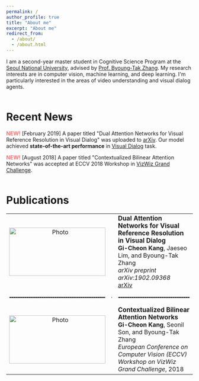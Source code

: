 ```yaml
---
permalink: /
author_profile: true
title: "About me"
excerpt: "About me"
redirect_from: 
  - /about/
  - /about.html
---
```


I am a second-year master student in Cognitive Science Program at the [Seoul National University](http://en.snu.ac.kr), advised by [Prof. Byoung-Tak Zhang](https://bi.snu.ac.kr/~btzhang/). My research interests are in computer vision, machine learning, and deep learning. I'm particularly interested in the areas of video understanding and visual dialog agents.  
<br>

# Recent News
<span style="color:#ff7272">**NEW!**</span> [February 2019] A paper titled "Dual Attention Networks for Visual Reference Resolution in Visual Dialog" was uploaded to [arXiv](https://arxiv.org/abs/1902.09368). Our model achieved **state-of-the-art performance** in [Visual Dialog](https://visualdialog.org) task.

<span style="color:#ff7272">**NEW!**</span> [August 2018] A paper titled "Contextualized Bilinear Attention Networks" was accepted at ECCV 2018 Workshop in [VizWiz Grand Challenge](http://vizwiz.org/workshop/).
<br>
<br>

# Publications
<div class="table-responsive">
  <table align="center" style="border-collapse: collapse; border: none;" >
      <!-- Dual Attention Networks -->
      <tr style="border: none;">
          <td align="center" style="border: none;"><img src="https://github.com/gicheonkang/gicheonkang.github.io/blob/master/images/DAN-19.png?raw=true" alt="Photo" width="260" height="130" /></td>
          <td style="border: none;"></td>
          <td align="left" style="border: none;"><b><a href="https://arxiv.org/pdf/1902.09368.pdf" style="font-size: 17px; text-decoration: none">Dual Attention Networks for Visual Reference Resolution in Visual Dialog</a></b><br> 
            <font size="3"><b>Gi-Cheon Kang</b>, Jaeseo Lim, and Byoung-Tak Zhang </font><br> 
            <font size="3"><i>arXiv preprint arXiv:1902.09368</i></font><br>
            <font size="3"><a class="btn btn--info" href="https://arxiv.org/abs/1902.09368"> arXiv </a></font></td>
      </tr>
      <!-- Border line -->
      <tr style="border: none;">
          <td style="border: none;"><hr style="border: 1px dashed #8c8b8b;" /></td>
          <td style="border: none;"><hr style="border: 1px dashed #8c8b8b;" /></td>
          <td style="border: none;"><hr style="border: 1px dashed #8c8b8b;" /></td>
      </tr>
      <!-- Contextualized Bilinear Attention Networks -->
      <tr style="border: none;">
          <td align="center" style="border: none;"><img src="https://github.com/gicheonkang/gicheonkang.github.io/blob/master/images/CBAN-18.png?raw=true" alt="Photo" width="260" height="130" /></td>
          <td style="border: none;"></td>
          <td align="left" style="border: none;"><b><a href="https://bi.snu.ac.kr/Publications/Conferences/International/ECCV2018_Workshop_VizWiz_GCKang.pdf" style="font-size: 17px; text-decoration: none">Contextualized Bilinear Attention Networks</a></b><br>
            <font size="3"><b>Gi-Cheon Kang</b>, Seonil Son, and Byoung-Tak Zhang </font><br>
            <font size="3"><i>European Conference on Computer Vision (ECCV) Workshop on VizWiz Grand Challenge</i>, 2018</font></td> 
      </tr>
  </table>
</div>  
